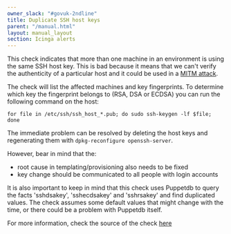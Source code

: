 ```yaml
---
owner_slack: "#govuk-2ndline"
title: Duplicate SSH host keys
parent: "/manual.html"
layout: manual_layout
section: Icinga alerts
---
```


This check indicates that more than one machine in an environment is
using the same SSH host key. This is bad because it means that we can't
verify the authenticity of a particular host and it could be used in a
[MITM attack](http://en.wikipedia.org/wiki/Man-in-the-middle_attack).

The check will list the affected machines and key fingerprints. To
determine which key the fingerprint belongs to (RSA, DSA or ECDSA) you
can run the following command on the host:

```
for file in /etc/ssh/ssh_host_*.pub; do sudo ssh-keygen -lf $file; done
```

The immediate problem can be resolved by deleting the host keys and
regenerating them with `dpkg-reconfigure openssh-server`.

However, bear in mind that the:

- root cause in templating/provisioning also needs to be fixed
- key change should be communicated to all people with login accounts

It is also important to keep in mind that this check uses Puppetdb to query
the facts 'sshdsakey', 'sshecdsakey' and 'sshrsakey' and find duplicated values.
The check assumes some default values that might change with the time, or there
could be a problem with Puppetdb itself.

For more information, check the source of the check [here](https://github.com/alphagov/nagios-plugins/blob/master/plugins/command/check_puppetdb_ssh_host_keys.py)
